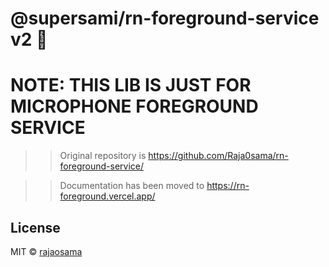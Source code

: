 # @supersami/rn-foreground-service v2 🤟

# NOTE: THIS LIB IS JUST FOR MICROPHONE FOREGROUND SERVICE

>> Original repository is https://github.com/Raja0sama/rn-foreground-service/

>> Documentation has been moved to https://rn-foreground.vercel.app/

## License

MIT © [rajaosama](https://github.com/raja0sama)
